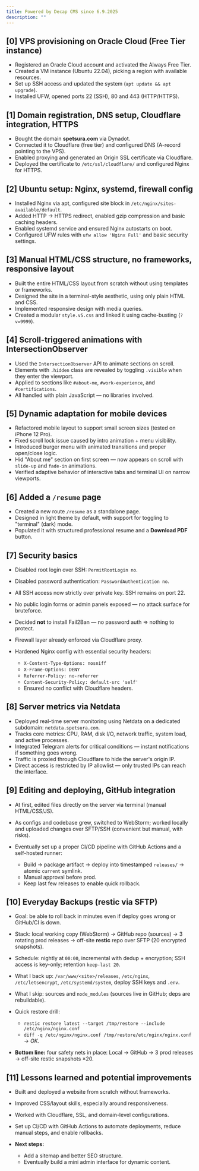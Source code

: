 ```yaml
---
title: Powered by Decap CMS since 6.9.2025
description: ""
---
```

## \[0] VPS provisioning on Oracle Cloud (Free Tier instance)

* Registered an Oracle Cloud account and activated the Always Free Tier.
* Created a VM instance (Ubuntu 22.04), picking a region with available resources.
* Set up SSH access and updated the system (`apt update && apt upgrade`).
* Installed UFW, opened ports 22 (SSH), 80 and 443 (HTTP/HTTPS).

## \[1] Domain registration, DNS setup, Cloudflare integration, HTTPS

* Bought the domain **spetsura.com** via Dynadot.
* Connected it to Cloudflare (free tier) and configured DNS (A-record pointing to the VPS).
* Enabled proxying and generated an Origin SSL certificate via Cloudflare.
* Deployed the certificate to `/etc/ssl/cloudflare/` and configured Nginx for HTTPS.

## \[2] Ubuntu setup: Nginx, systemd, firewall config

* Installed Nginx via apt, configured site block in `/etc/nginx/sites-available/default`.
* Added HTTP → HTTPS redirect, enabled gzip compression and basic caching headers.
* Enabled systemd service and ensured Nginx autostarts on boot.
* Configured UFW rules with `ufw allow 'Nginx Full'` and basic security settings.

## \[3] Manual HTML/CSS structure, no frameworks, responsive layout

* Built the entire HTML/CSS layout from scratch without using templates or frameworks.
* Designed the site in a terminal-style aesthetic, using only plain HTML and CSS.
* Implemented responsive design with media queries.
* Created a modular `style.v5.css` and linked it using cache-busting (`?v=9999`).

## \[4] Scroll-triggered animations with IntersectionObserver

* Used the `IntersectionObserver` API to animate sections on scroll.
* Elements with `.hidden` class are revealed by toggling `.visible` when they enter the viewport.
* Applied to sections like `#about-me`, `#work-experience`, and `#certifications`.
* All handled with plain JavaScript — no libraries involved.

## \[5] Dynamic adaptation for mobile devices

* Refactored mobile layout to support small screen sizes (tested on iPhone 12 Pro).
* Fixed scroll lock issue caused by intro animation + menu visibility.
* Introduced burger menu with animated transitions and proper open/close logic.
* Hid "About me" section on first screen — now appears on scroll with `slide-up` and `fade-in` animations.
* Verified adaptive behavior of interactive tabs and terminal UI on narrow viewports.

## \[6] Added a `/resume` page

* Created a new route `/resume` as a standalone page.
* Designed in light theme by default, with support for toggling to "terminal" (dark) mode.
* Populated it with structured professional resume and a **Download PDF** button.

## \[7] Security basics

* Disabled root login over SSH: `PermitRootLogin no`.
* Disabled password authentication: `PasswordAuthentication no`.
* All SSH access now strictly over private key. SSH remains on port 22.
* No public login forms or admin panels exposed — no attack surface for bruteforce.
* Decided **not** to install Fail2Ban — no password auth ⇒ nothing to protect.
* Firewall layer already enforced via Cloudflare proxy.
* Hardened Nginx config with essential security headers:

  * `X-Content-Type-Options: nosniff`
  * `X-Frame-Options: DENY`
  * `Referrer-Policy: no-referrer`
  * `Content-Security-Policy: default-src 'self'`
  * Ensured no conflict with Cloudflare headers.

## \[8] Server metrics via Netdata

* Deployed real-time server monitoring using Netdata on a dedicated subdomain: `netdata.spetsura.com`.
* Tracks core metrics: CPU, RAM, disk I/O, network traffic, system load, and active processes.
* Integrated Telegram alerts for critical conditions — instant notifications if something goes wrong.
* Traffic is proxied through Cloudflare to hide the server's origin IP.
* Direct access is restricted by IP allowlist — only trusted IPs can reach the interface.

## \[9] Editing and deploying, GitHub integration

* At first, edited files directly on the server via terminal (manual HTML/CSS/JS).
* As configs and codebase grew, switched to WebStorm; worked locally and uploaded changes over SFTP/SSH (convenient but manual, with risks).
* Eventually set up a proper CI/CD pipeline with GitHub Actions and a self-hosted runner:

  * Build → package artifact → deploy into timestamped `releases/` → atomic `current` symlink.
  * Manual approval before prod.
  * Keep last few releases to enable quick rollback.

## \[10] Everyday Backups (restic via SFTP)

* Goal: be able to roll back in minutes even if deploy goes wrong or GitHub/CI is down.
* Stack: local working copy (WebStorm) → GitHub repo (sources) → 3 rotating prod releases → off-site **restic** repo over SFTP (20 encrypted snapshots).
* Schedule: nightly at `00:00`, incremental with dedup + encryption; SSH access is key-only; retention `keep-last 20`.
* What I back up: `/var/www/<site>/releases`, `/etc/nginx`, `/etc/letsencrypt`, `/etc/systemd/system`, deploy SSH keys and `.env`.
* What I skip: sources and `node_modules` (sources live in GitHub; deps are rebuildable).
* Quick restore drill:

  * `restic restore latest --target /tmp/restore --include /etc/nginx/nginx.conf`
  * `diff -q /etc/nginx/nginx.conf /tmp/restore/etc/nginx/nginx.conf` → *OK*.
* **Bottom line:** four safety nets in place: Local → GitHub → 3 prod releases → off-site restic snapshots ×20.

## \[11] Lessons learned and potential improvements

* Built and deployed a website from scratch without frameworks.
* Improved CSS/layout skills, especially around responsiveness.
* Worked with Cloudflare, SSL, and domain-level configurations.
* Set up CI/CD with GitHub Actions to automate deployments, reduce manual steps, and enable rollbacks.
* **Next steps:**

  * Add a sitemap and better SEO structure.
  * Eventually build a mini admin interface for dynamic content.
